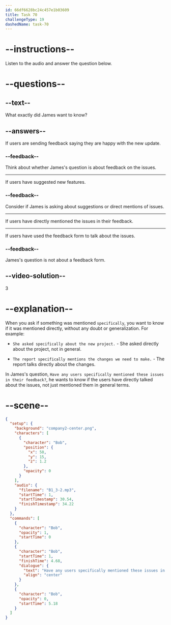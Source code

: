 ```yaml
---
id: 66df6628bc24c457e1b03609
title: Task 70
challengeType: 19
dashedName: task-70
---
```

<!--
AUDIO REFERENCE:
James: Have any users specifically mentioned these issues in their feedback?
-->

# --instructions--

Listen to the audio and answer the question below.

# --questions--

## --text--

What exactly did James want to know?

## --answers--

If users are sending feedback saying they are happy with the new update.

### --feedback--

Think about whether James's question is about feedback on the issues.

---

If users have suggested new features.

### --feedback--

Consider if James is asking about suggestions or direct mentions of issues.

---

If users have directly mentioned the issues in their feedback.

---

If users have used the feedback form to talk about the issues.

### --feedback--

James's question is not about a feedback form.

## --video-solution--

3

# --explanation--

When you ask if something was mentioned `specifically`, you want to know if it was mentioned directly, without any doubt or generalization. For example:

- `She asked specifically about the new project.` - She asked directly about the project, not in general.

- `The report specifically mentions the changes we need to make.` - The report talks directly about the changes.

In James's question, `Have any users specifically mentioned these issues in their feedback?`, he wants to know if the users have directly talked about the issues, not just mentioned them in general terms.

# --scene--

```json
{
  "setup": {
    "background": "company2-center.png",
    "characters": [
      {
        "character": "Bob",
        "position": {
          "x": 50,
          "y": 15,
          "z": 1.2
        },
        "opacity": 0
      }
    ],
    "audio": {
      "filename": "B1_3-2.mp3",
      "startTime": 1,
      "startTimestamp": 30.54,
      "finishTimestamp": 34.22
    }
  },
  "commands": [
    {
      "character": "Bob",
      "opacity": 1,
      "startTime": 0
    },
    {
      "character": "Bob",
      "startTime": 1,
      "finishTime": 4.68,
      "dialogue": {
        "text": "Have any users specifically mentioned these issues in their feedback?",
        "align": "center"
      }
    },
    {
      "character": "Bob",
      "opacity": 0,
      "startTime": 5.18
    }
  ]
}
```
